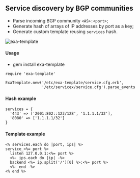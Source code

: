 ## Service discovery by BGP communities

* Parse incoming BGP community `<AS>:<port>`;
* Generate hash of arrays of IP addresses by port as a key;
* Generate custom template reusing `services` hash.

![exa-template](/exa-tempalte.png)

#### Usage

* gem install exa-template

```
require 'exa-template'

ExaTemplate.new('/etc/exa-template/service.cfg.erb',
                '/etc/servicex/service.cfg').parse_events
```

#### Hash example

```
services = {
  '443' => ['2001:802::123/128', '1.1.1.1/32'],
  '8080' => ['1.1.1.1/32']
}
```

#### Template example

```
<% services.each do |port, ips| %>
service_<%= port %>
  listen 127.0.0.1:<%= port %>
  <%- ips.each do |ip| -%>
  backend <%= ip.split('/')[0] %>:<%= port %>
  <%- end -%>
<% end %>
```
